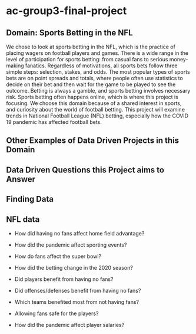 # ac-group3-final-project

## Domain: Sports Betting in the NFL
We chose to look at sports betting in the NFL, which is the practice of placing wagers on football players and games. There is a wide range in the level of participation for sports betting: from casual fans to serious money-making fanatics. Regardless of motivations, all sports bets follow three simple steps: selection, stakes, and odds. The most popular types of sports bets are on point spreads and totals, where people often use statistics to decide on their bet and then wait for the game to be played to see the outcome. Betting is always a gamble, and sports betting involves necessary risk. Sports betting often happens online, which is where this project is focusing. We choose this domain because of a shared interest in sports, and curiosity about the world of football betting. This project will examine trends in National Football League (NFL) betting, especially how the COVID 19 pandemic has affected football bets.

## Other Examples of Data Driven Projects in this Domain

## Data Driven Questions this Project aims to Answer

## Finding Data



## NFL data

- How did having no fans affect home field advantage?

- How did the pandemic affect sporting events?

- How do fans affect the super bowl?

- How did the betting change in the 2020 season?

- Did players benefit from having no fans?

- Did offenses/defenses benefit from having no fans?

- Which teams benefited most from not having fans?

- Allowing fans safe for the players?

- How did the pandemic affect player salaries?
